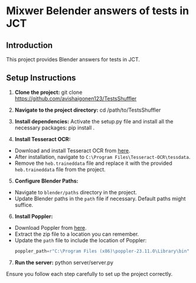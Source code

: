 # Mixwer Belender answers of tests in JCT

## Introduction
This project provides Blender answers for tests in JCT.

## Setup Instructions

1. **Clone the project:**
git clone https://github.com/avishaigonen123/TestsShuffler


2. **Navigate to the project directory:**
cd /path/to/TestsShuffler


3. **Install dependencies:**
Activate the setup.py file and install all the necessary packages:
pip install .


4. **Install Tesseract OCR:**
- Download and install Tesseract OCR from [here](https://digi.bib.uni-mannheim.de/tesseract/tesseract-ocr-w64-setup-5.3.3.20231005.exe).
- After installation, navigate to `C:\Program Files\Tesseract-OCR\tessdata`.
- Remove the `heb.traineddata` file and replace it with the provided `heb.traineddata` file from the project.

5. **Configure Blender Paths:**
- Navigate to `blender/paths` directory in the project.
- Update Blender paths in the `path` file if necessary. Default paths might suffice.

6. **Install Poppler:**
- Download Poppler from [here](https://github.com/oschwartz10612/poppler-windows/releases/download/v23.11.0-0/Release-23.11.0-0.zip).
- Extract the zip file to a location you can remember.
- Update the `path` file to include the location of Poppler:
  ```python
  poppler_path=r"C:\Program Files (x86)\poppler-23.11.0\Library\bin"
  ```

7. **Run the server:**
python server/server.py


Ensure you follow each step carefully to set up the project correctly.
